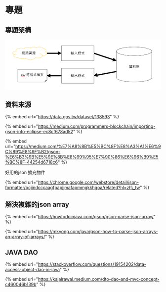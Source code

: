 # 專題

## 專題架構

![](.gitbook/assets/image%20%2821%29.png)



## 資料來源

{% embed url="https://data.gov.tw/dataset/138593" %}



{% embed url="https://medium.com/programmers-blockchain/importing-gson-into-eclipse-ec8cf678ad52" %}

{% embed url="https://medium.com/%E7%A8%8B%E5%BC%8F%E8%A3%A1%E6%9C%89%E8%9F%B2/gson-%E6%B3%9B%E5%9E%8B%E8%99%95%E7%90%86%E6%96%B9%E5%BC%8F-44254d6718c6" %}

好用的json 擴充物件

{% embed url="https://chrome.google.com/webstore/detail/json-formatter/bcjindcccaagfpapjjmafapmmgkkhgoa/related?hl=zh\_tw" %}

## 解決複雜的json array

{% embed url="https://howtodoinjava.com/gson/gson-parse-json-array/" %}

{% embed url="https://mkyong.com/java/gson-how-to-parse-json-arrays-an-array-of-arrays/" %}

## JAVA DAO

{% embed url="https://stackoverflow.com/questions/19154202/data-access-object-dao-in-java" %}

{% embed url="https://kajalrawal.medium.com/dto-dao-and-mvc-concept-c460046b139b" %}



